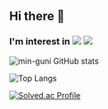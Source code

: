 ## Hi there 👋
### I'm interest in   <img src="https://img.shields.io/badge/Spring-6DB33?style=for-the-badge&logo=Spring&logoColor=white"> <img src="https://img.shields.io/badge/nestjs-E0234E?style=for-the-badge&logo=nestjs&logoColor=white">


![min-guni GitHub stats](https://github-readme-stats.vercel.app/api?username=min-guni&show_icons=true&theme=onedark)


![Top Langs](https://github-readme-stats.vercel.app/api/top-langs/?username=min-guni&theme=onedark)


[![Solved.ac Profile](http://mazassumnida.wtf/api/generate_badge?boj=minguni)](https://solved.ac/minguni)
<!--
**min-guni/min-guni** is a ✨ _special_ ✨ repository because its `README.md` (this file) appears on your GitHub profile.

Here are some ideas to get you started:

- 🔭 I’m currently working on ...
- 🌱 I’m currently learning ...
- 👯 I’m looking to collaborate on ...
- 🤔 I’m looking for help with ...
- 💬 Ask me about ...
- 📫 How to reach me: ...
- 😄 Pronouns: ...
- ⚡ Fun fact: ...
-->
